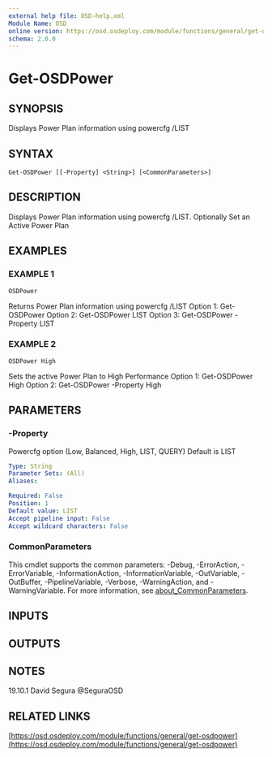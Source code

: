 ```yaml
---
external help file: OSD-help.xml
Module Name: OSD
online version: https://osd.osdeploy.com/module/functions/general/get-osdpower
schema: 2.0.0
---
```


# Get-OSDPower

## SYNOPSIS
Displays Power Plan information using powercfg /LIST

## SYNTAX

```
Get-OSDPower [[-Property] <String>] [<CommonParameters>]
```

## DESCRIPTION
Displays Power Plan information using powercfg /LIST. 
Optionally Set an Active Power Plan

## EXAMPLES

### EXAMPLE 1
```
OSDPower
```

Returns Power Plan information using powercfg /LIST
Option 1: Get-OSDPower
Option 2: Get-OSDPower LIST
Option 3: Get-OSDPower -Property LIST

### EXAMPLE 2
```
OSDPower High
```

Sets the active Power Plan to High Performance
Option 1: Get-OSDPower High
Option 2: Get-OSDPower -Property High

## PARAMETERS

### -Property
Powercfg option (Low, Balanced, High, LIST, QUERY)
Default is LIST

```yaml
Type: String
Parameter Sets: (All)
Aliases:

Required: False
Position: 1
Default value: LIST
Accept pipeline input: False
Accept wildcard characters: False
```

### CommonParameters
This cmdlet supports the common parameters: -Debug, -ErrorAction, -ErrorVariable, -InformationAction, -InformationVariable, -OutVariable, -OutBuffer, -PipelineVariable, -Verbose, -WarningAction, and -WarningVariable. For more information, see [about_CommonParameters](http://go.microsoft.com/fwlink/?LinkID=113216).

## INPUTS

## OUTPUTS

## NOTES
19.10.1     David Segura @SeguraOSD

## RELATED LINKS

[https://osd.osdeploy.com/module/functions/general/get-osdpower](https://osd.osdeploy.com/module/functions/general/get-osdpower)

